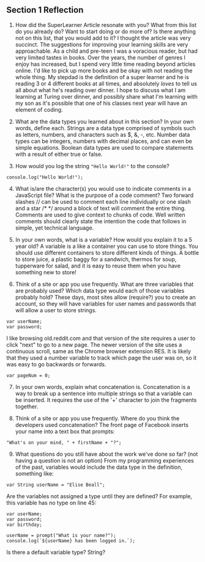 ## Section 1 Reflection

1. How did the SuperLearner Article resonate with you? What from this list do you already do? Want to start doing or do more of? Is there anything not on this list, that you would add to it?
I thought the article was very succinct. The suggestions for improving your learning skills are very approachable.  As a child and pre-teen I was a voracious reader, but had very limited tastes in books.  Over the years, the number of genres I enjoy has increased, but I spend very little time reading beyond articles online.  I'd like to pick up more books and be okay with not reading the whole thing.  My stepdad is the definition of a super learner and he is reading 3 or 4 different books at all times, and absolutely _loves_ to tell us all about what he's reading over dinner.  I hope to discuss what I am learning at Turing over dinner, and possibly share what I'm learning with my son as it's possible that one of his classes next year will have an element of coding.

2. What are the data types you learned about in this section? In your own words, define each.
Strings are a data type comprised of symbols such as letters, numbers, and characters such as $, &, -, etc.
Number data types can be integers, numbers with decimal places, and can even be simple equations.
Boolean data types are used to compare statements with a result of either true or false.

3. How would you log the string `"Hello World!"` to the console?
```
console.log("Hello World!");
```

4. What is/are the character(s) you would use to indicate comments in a JavaScript file? What is the purpose of a code comment?
Two forward slashes // can be used to comment each line individually or one slash and a star /* */ around a block of text will comment the entire thing.
Comments are used to give context to chunks of code.  Well written comments should clearly state the intention the code that follows in simple, yet technical language.

5. In your own words, what is a variable? How would you explain it to a 5 year old?
A variable is a like a container you can use to store things.  You should use different containers to store different kinds of things.  A bottle to store juice, a plastic baggy for a sandwich, thermos for soup, tupperware for salad, and it is easy to reuse them when you have something new to store!

6. Think of a site or app you use frequently. What are three variables that are probably used? Which data type would each of those variables probably hold?
These days, most sites allow (require?) you to create an account, so they will have variables for user names and passwords that will allow a user to store strings.
```
var userName;
var password;
```
I like browsing old.reddit.com and that version of the site requires a user to click "next" to go to a new page.  The newer version of the site uses a continuous scroll, same as the Chrome browser extension RES.  It is likely that they used a number variable to track which page the user was on, so it was easy to go backwards or forwards.
```
var pageNum = 0;
```

7. In your own words, explain what concatenation is.
Concatenation is a way to break up a sentence into multiple strings so that a variable can be inserted.  It requires the use of the '+' character to join the fragments together.

8. Think of a site or app you use frequently. Where do you think the developers used concatenation?
The front page of Facebook inserts your name into a text box that prompts:
```
"What's on your mind, " + firstName + "?";
```

9. What questions do you still have about the work we've done so far? (not having a question is not an option)
From my programming experiences of the past, variables would include the data type in the definition, something like:
```
var String userName = "Elise Beall";
```
Are the variables not assigned a type until they are defined?  For example, this variable has no type on line 45:
```
var userName;
var password;
var birthday;

userName = prompt("What is your name?");
console.log(`${userName} has been logged in.`);
```
Is there a default variable type?  String?  
